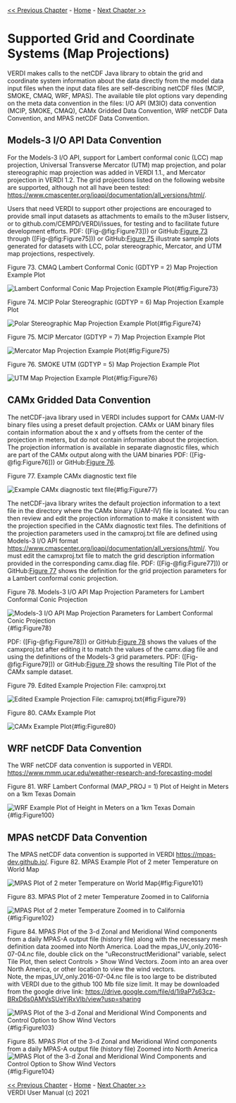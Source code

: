 <!-- BEGIN COMMENT -->
  
[<< Previous Chapter](VERDI_ch11.md) - [Home](README.md) - [Next Chapter >>](VERDI_ch13.md)

<!-- END COMMENT -->

Supported Grid and Coordinate Systems (Map Projections)
======================================

VERDI makes calls to the netCDF Java library to obtain the grid and coordinate system information about the data directly from the model data input files when the input data files are self-describing netCDF files (MCIP, SMOKE, CMAQ, WRF, MPAS). The available tile plot options vary depending on the meta data convention in the files: I/O API (M3IO) data convention (MCIP, SMOKE, CMAQ), CAMx Gridded Data Convention, WRF netCDF Data Convention, and MPAS netCDF Data Convention. 

Models-3 I/O API Data Convention
----------------------

For the Models-3 I/O API, support for Lambert conformal conic (LCC) map projection, Universal Transverse Mercator (UTM) map projection, and polar stereographic map projection was added in VERDI 1.1., and Mercator projection in VERDI 1.2. The grid projections listed on the following website are supported, although not all have been tested: 
https://www.cmascenter.org/ioapi/documentation/all_versions/html/.

Users that need VERDI to support other projections are encouraged to provide small input datasets as attachments to emails to the m3user listserv, or to github.com/CEMPD/VERDI/issues, for testing and to facilitate future development efforts. PDF: ([Fig-@fig:Figure73])) or GitHub:[Figure 73](#Figure73) through ([Fig-@fig:Figure75])) or GitHub:[Figure 75](#Figure75) illustrate sample plots generated for datasets with LCC, polar stereographic, Mercator, and UTM map projections, respectively.

Figure 73. CMAQ Lambert Conformal Conic (GDTYP = 2) Map Projection Example Plot<br>

![Lambert Conformal Conic Map Projection Example Plot](./media/image073.png){#fig:Figure73}


Figure 74. MCIP Polar Stereographic (GDTYP = 6) Map Projection Example Plot<br>

![Polar Stereographic Map Projection Example Plot](./media/image074.png){#fig:Figure74}


Figure 75. MCIP Mercator (GDTYP = 7) Map Projection Example Plot<br>

![Mercator Map Projection Example Plot](./media/image075.png){#fig:Figure75}


Figure 76. SMOKE UTM (GDTYP = 5) Map Projection Example Plot<br>

![UTM Map Projection Example Plot](./media/image076.png){#fig:Figure76}


CAMx Gridded Data Convention
--------------------------

The netCDF-java library used in VERDI includes support for CAMx UAM-IV binary files using a preset default projection. CAMx or UAM binary files contain information about the x and y offsets from the center of the projection in meters, but do not contain information about the projection. The projection information is available in separate diagnostic files, which are part of the CAMx output along with the UAM binaries PDF: ([Fig-@fig:Figure76])) or GitHub:[Figure 76](#Figure76).



Figure 77. Example CAMx diagnostic text file<br>

![Example CAMx diagnostic text file](./media/image077.png){#fig:Figure77}



The netCDF-java library writes the default projection information to a text file in the directory where the CAMx binary (UAM-IV) file is located. You can then review and edit the projection information to make it consistent with the projection specified in the CAMx diagnostic text files. The definitions of the projection parameters used in the camxproj.txt file are defined using Models-3 I/O API format https://www.cmascenter.org/ioapi/documentation/all_versions/html/. You must edit the camxproj.txt file to match the grid description information provided in the corresponding camx.diag file.  PDF: ([Fig-@fig:Figure77])) or GitHub:[Figure 77](#Figure77) shows the definition for the grid projection parameters for a Lambert conformal conic projection.


Figure 78. Models-3 I/O API Map Projection Parameters for Lambert Conformal Conic Projection<br>

![Models-3 I/O API Map Projection Parameters for Lambert Conformal Conic Projection](./media/image078.png){#fig:Figure78}

 PDF: ([Fig-@fig:Figure78])) or GitHub:[Figure 78](#Figure78) shows the values of the camxproj.txt after editing it to match the values of the camx.diag file and using the definitions of the Models-3 grid parameters.  PDF: ([Fig-@fig:Figure79])) or GitHub:[Figure 79](#Figure79)  shows the resulting Tile Plot of the CAMx sample dataset.

Figure 79. Edited Example Projection File: camxproj.txt<br>

![Edited Example Projection File: camxproj.txt](./media/image079.png){#fig:Figure79}


Figure 80. CAMx Example Plot<br>

![CAMx Example Plot](./media/image080.png){#fig:Figure80}

WRF netCDF Data Convention
-------------------------
The WRF netCDF data convention is supported in VERDI. https://www.mmm.ucar.edu/weather-research-and-forecasting-model

Figure 81. WRF Lambert Conformal (MAP_PROJ = 1) Plot of Height in Meters on a 1km Texas Domain<br>

![WRF Example Plot of Height in Meters on a 1km Texas Domain](./media/image100.png){#fig:Figure100}

MPAS netCDF Data Convention
--------------------------
The MPAS netCDF data convention is supported in VERDI https://mpas-dev.github.io/.
Figure 82. MPAS Example Plot of 2 meter Temperature on World Map

![MPAS Plot of 2 meter Temperature on World Map](./media/image101.png){#fig:Figure101}

Figure 83. MPAS Plot of 2 meter Temperature Zoomed in to California

![MPAS Plot of 2 meter Temperature Zoomed in to California](./media/image102.png){#fig:Figure102}

Figure 84. MPAS Plot of the 3-d Zonal and Meridional Wind components from a daily MPAS-A output file (history file) along with the necessary mesh definition data zoomed into North America. Load the mpas_UV_only.2016-07-04.nc file, double click on the "uReconstructMeridional" variable, select Tile Plot, then select Controls > Show Wind Vectors. Zoom into an area over North America, or other location to view the wind vectors.  
Note, the mpas_UV_only.2016-07-04.nc file is too large to be distributed with VERDI due to the github 100 Mb file size limit. It may be downloaded from the google drive link: https://drive.google.com/file/d/1i9aP7s63cz-BRxD6s0AMVsSUeYjRxVIb/view?usp=sharing

![MPAS Plot of the 3-d Zonal and Meridional Wind Components and Control Option to Show Wind Vectors](./media/image103.png){#fig:Figure103}


Figure 85. MPAS Plot of the 3-d Zonal and Meridional Wind components from a daily MPAS-A output file (history file) Zoomed into North America 
![MPAS Plot of the 3-d Zonal and Meridional Wind Components and Control Option to Show Wind Vectors](./media/image104.png){#fig:Figure104}




<!-- BEGIN COMMENT -->

[<< Previous Chapter](VERDI_ch11.md) - [Home](README.md) - [Next Chapter >>](VERDI_ch13.md)<br>
VERDI User Manual (c) 2021<br>

<!-- END COMMENT -->

